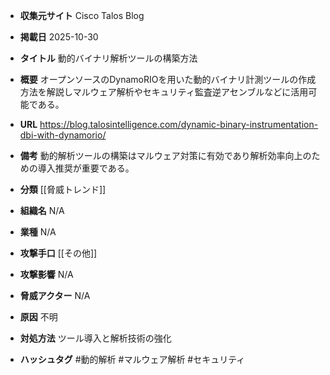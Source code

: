 - **収集元サイト**
Cisco Talos Blog

- **掲載日**
2025-10-30

- **タイトル**
動的バイナリ解析ツールの構築方法

- **概要**
オープンソースのDynamoRIOを用いた動的バイナリ計測ツールの作成方法を解説しマルウェア解析やセキュリティ監査逆アセンブルなどに活用可能である。

- **URL**
https://blog.talosintelligence.com/dynamic-binary-instrumentation-dbi-with-dynamorio/

- **備考**
動的解析ツールの構築はマルウェア対策に有効であり解析効率向上のための導入推奨が重要である。

- **分類**
[[脅威トレンド]]

- **組織名**
N/A

- **業種**
N/A

- **攻撃手口**
[[その他]]

- **攻撃影響**
N/A

- **脅威アクター**
N/A

- **原因**
不明

- **対処方法**
ツール導入と解析技術の強化

- **ハッシュタグ**
#動的解析 #マルウェア解析 #セキュリティ
